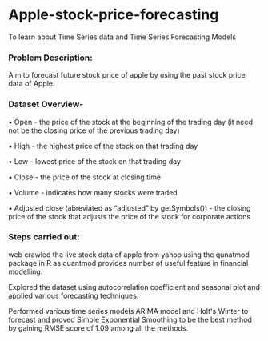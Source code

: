 # Apple-stock-price-forecasting
To learn about Time Series data and Time Series Forecasting Models

### Problem Description:
Aim to forecast future stock price of apple by using the past stock price data of Apple.

### Dataset Overview-
•	Open - the price of the stock at the beginning of the trading day (it need not be the closing price of the previous trading day)

•	High - the highest price of the stock on that trading day

•	Low - lowest price of the stock on that trading day

•	Close - the price of the stock at closing time 

•	Volume - indicates how many stocks were traded

•	Adjusted close (abreviated as “adjusted” by getSymbols()) - the closing price of the stock that adjusts the price of the stock for  corporate actions

### Steps carried out:

web crawled the live stock data of apple from yahoo using the qunatmod package in R as quantmod provides number of useful feature in financial modelling.

Explored the dataset using autocorrelation coefficient and seasonal plot and applied various forecasting techniques. 

Performed various time series models ARIMA model and Holt's Winter to forecast and proved Simple Exponential Smoothing to be the best method by gaining RMSE score of 1.09 among all the methods.
